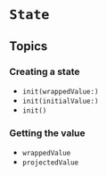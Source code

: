 # ``State``

## Topics

### Creating a state

- ``init(wrappedValue:)``
- ``init(initialValue:)``
- ``init()``

### Getting the value

- ``wrappedValue``
- ``projectedValue``
